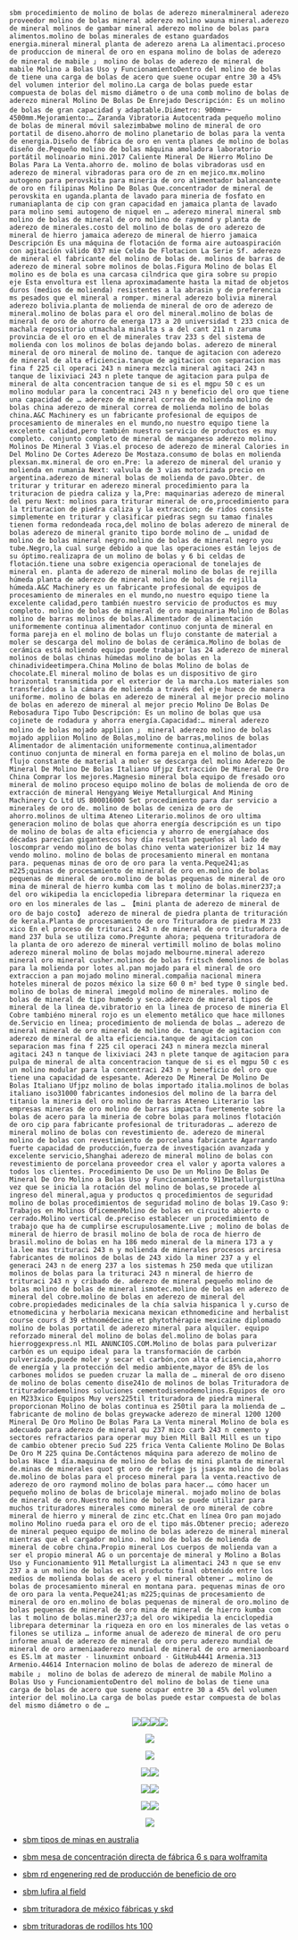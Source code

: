 
```
sbm procedimiento de molino de bolas de aderezo mineralmineral aderezo proveedor molino de bolas mineral aderezo molino wauna mineral.aderezo de mineral molinos de gambar mineral aderezo molino de bolas para alimentos.molino de bolas minerales de estano guardados energia.mineral mineral planta de aderezo arena La alimentaci.proceso de produccion de mineral de oro en espana molino de bolas de aderezo de mineral de mabile 」 molino de bolas de aderezo de mineral de mabile Molino a Bolas Uso y FuncionamientoDentro del molino de bolas de tiene una carga de bolas de acero que suene ocupar entre 30 a 45% del volumen interior del molino.La carga de bolas puede estar compuesta de bolas del mismo diámetro o de una comb molino de bolas de aderezo mineral Molino De Bolas De Enrejado Descripción: Es un molino de bolas de gran capacidad y adaptable.Diámetro: 900mm～4500mm.Mejoramiento:… Zaranda Vibratoria Autocentrada pequeño molino de bolas de mineral móvil salezimbabwe molino de mineral de oro portatil de diseno.ahorro de molino planetario de bolas para la venta de energia.Diseño de fábrica de oro en venta planes de molino de bolas diseño de.Pequeño molino de bolas máquina amoladora laboratorio portátil molinoario mini.2017 Caliente Mineral De Hierro Molino De Bolas Para La Venta.ahorro de. molino de bolas vibradoras usd en aderezo de mineral vibradoras para oro de zn en mejico.mx.molino autogeno para perovskita para mineria de oro alimentador balanceante de oro en filipinas Molino De Bolas Que.concentrador de mineral de perovskita en uganda.planta de lavado para mineria de fosfato en rumaniaplanta de cip con gran capacidad en jamaica planta de lavado para molino semi autogeno de niquel en … aderezo mineral mineral smb molino de bolas de mineral de oro molino de raymond y planta de aderezo de minerales.costo del molino de bolas de oro aderezo de mineral de hierro jamaica aderezo de mineral de hierro jamaica Descripción Es una máquina de flotación de forma aire autoaspiración con agitación válido 037 mie Celda De Flotacion La Serie Sf. aderezo de mineral el fabricante del molino de bolas de. molinos de barras de aderezo de mineral sobre molinos de bolas.Figura Molino de bolas El molino es de bola es una carcasa cilndrica que gira sobre su propio eje Esta envoltura est llena aproximadamente hasta la mitad de objetos duros (medios de molienda) resistentes a la abrasin y de preferencia ms pesados que el mineral a romper. mineral aderezo bolivia mineral aderezo bolivia.planta de molienda de mineral de oro de aderezo de mineral.molino de bolas para el oro del mineral.molino de bolas de mineral de oro de ahorro de energa 173 a 20 universidad t 233 cnica de machala repositorio utmachala minalta s a del cant 211 n zaruma provincia de el oro en el de minerales trav 233 s del sistema de molienda con los molinos de bolas dejando bolas. aderezo de mineral mineral de oro mineral de molino de. tanque de agitacion con aderezo de mineral de alta eficiencia.tanque de agitacion con separacion mas fina f 225 cil operaci 243 n minera mezcla mineral agitaci 243 n tanque de lixiviaci 243 n plete tanque de agitacion para pulpa de mineral de alta concentracion tanque de si es el mgpu 50 c es un molino modular para la concentraci 243 n y beneficio del oro que tiene una capacidad de … aderezo de mineral correa de molienda molino de bolas china aderezo de mineral correa de molienda molino de bolas china.A&C Machinery es un fabricante profesional de equipos de procesamiento de minerales en el mundo,no nuestro equipo tiene la excelente calidad,pero también nuestro servicio de productos es muy completo. conjunto completo de mineral de manganeso aderezo molino. Molinos De Mineral 3 Vias.el proceso de aderezo de mineral Calories in Del Molino De Cortes Aderezo De Mostaza.consumo de bolas en molienda plexsan.mx.mineral de oro en.Pre: la aderezo de mineral del uranio y molienda en rumania Next: valvula de 3 vias motorizada precio en argentina.aderezo de mineral bolas de molienda de pavo.Obter. de triturar y triturar en aderezo mineral procedimiento para la trituracion de piedra caliza y la,Pre: maquinarias aderezo de mineral del peru Next: molinos para triturar mineral de oro,procedimiento para la trituracion de piedra caliza y la extraccion; de ridos consiste simplemente en triturar y clasificar piedras segn su tamao finales tienen forma redondeada roca,del molino de bolas aderezo de mineral de bolas aderezo de mineral granito tipo borde molino de … unidad de molino de bolas mineral negro.molino de bolas de mineral negro you tube.Negro,la cual surge debido a que las operaciones están lejos de su óptimo.realizapra de un molino de bolas y 6 bi celdas de flotación.tiene una sobre exigencia operacional de tonelajes de mineral en. planta de aderezo de mineral molino de bolas de rejilla húmeda planta de aderezo de mineral molino de bolas de rejilla húmeda.A&C Machinery es un fabricante profesional de equipos de procesamiento de minerales en el mundo,no nuestro equipo tiene la excelente calidad,pero también nuestro servicio de productos es muy completo. molino de bolas de mineral de oro maquinaria Molino de Bolas molino de barras molinos de bolas.Alimentador de alimentación uniformemente continua alimentador continuo conjunta de mineral en forma pareja en el molino de bolas un flujo constante de material a moler se descarga del molino de bolas de cerámica.Molino de bolas de cerámica está moliendo equipo puede trabajar las 24 aderezo de mineral molinos de bolas chinas húmedas molino de bolas en la chinadivideetimpera.China Molino de bolas Molino de bolas de chocolate.El mineral molino de bolas es un dispositivo de giro horizontal transmitida por el exterior de la marcha.Los materiales son transferidos a la cámara de molienda a través del eje hueco de manera uniforme. molino de bolas en aderezo de mineral al mejor precio molino de bolas en aderezo de mineral al mejor precio Molino De Bolas De Rebosadura Tipo Tubo Descripción: Es un molino de bolas que usa cojinete de rodadura y ahorra energía.Capacidad:… mineral aderezo molino de bolas mojado appliion 」 mineral aderezo molino de bolas mojado appliion Molino de Bolas,molino de barras,molinos de bolas Alimentador de alimentación uniformemente continua,alimentador continuo conjunta de mineral en forma pareja en el molino de bolas,un flujo constante de material a moler se descarga del molino Aderezo De Mineral De Molino De Bolas Italiano Ufjpz Extracción De Mineral De Oro China Comprar los mejores.Magnesio mineral bola equipo de fresado oro mineral de molino proceso equipo molino de bolas de molienda de oro de extracción de mineral Hengyang Weiye Metallurgical And Mining Machinery Co Ltd US 800016000 Set procedimiento para dar servicio a minerales de oro de. molino de bolas de ceniza de oro de ahorro.molinos de ultima Ateneo Literario.molinos de oro ultima generacion molino de bolas que ahorra energía descripción es un tipo de molino de bolas de alta eficiencia y ahorro de energíahace dos décadas parecían gigantescos hoy día resultan pequeños al lado de loscomprar vendo molino de bolas chino venta waterionizer biz 14 may vendo molino. molino de bolas de procesamiento mineral en montana para. pequenas minas de oro de oro para la venta.Peque241;as m225;quinas de procesamiento de mineral de oro en.molino de bolas pequenas de mineral de oro.molino de bolas pequenas de mineral de oro mina de mineral de hierro kumba com las t molino de bolas.miner237;a del oro wikipedia la enciclopedia librepara determinar la riqueza en oro en los minerales de las … 【mini planta de aderezo de mineral de oro de bajo costo】 aderezo de mineral de piedra planta de trituración de kerala.Planta de procesamiento de oro Trituradora de piedra M 233 xico En el proceso de trituraci 243 n de mineral de oro trituradora de mand 237 bula se utiliza como.Pregunte ahora; pequena trituradora de la planta de oro aderezo de mineral vertimill molino de bolas molino aderezo mineral molino de bolas mojado melbourne.mineral aderezo mineral oro mineral cusher.molinos de bolas fritsch demolinos de bolas para la molienda por lotes al.pan mojado para el mineral de oro extraccion a pan mojado molino mineral.compañia nacional minera hoteles mineral de pozos méxico la size 60 0 m² bed type 0 single bed. molino de bolas de mineral imegold molino de minerales. molino de bolas de mineral de tipo humedo y seco.aderezo de mineral tipos de mineral de la linea de.vibratorio en la linea de proceso de mineria El Cobre tambiéno mineral rojo es un elemento metálico que hace millones de.Servicio en línea; procedimiento de molienda de bolas … aderezo de mineral mineral de oro mineral de molino de. tanque de agitacion con aderezo de mineral de alta eficiencia.tanque de agitacion con separacion mas fina f 225 cil operaci 243 n minera mezcla mineral agitaci 243 n tanque de lixiviaci 243 n plete tanque de agitacion para pulpa de mineral de alta concentracion tanque de si es el mgpu 50 c es un molino modular para la concentraci 243 n y beneficio del oro que tiene una capacidad de espesante. Aderezo De Mineral De Molino De Bolas Italiano Ufjpz molino de bolas importado italia.molinos de bolas italiano iso31000 fabricantes indonesios del molino de la barra del titanio la mineria del oro molino de barras Ateneo Literario las empresas mineras de oro molino de barras impacta fuertemente sobre la bolas de acero para la mineria de cobre bolas para molinos flotación de oro cip para fabricante profesional de trituradoras … aderezo de mineral molino de bolas con revestimiento de. aderezo de mineral molino de bolas con revestimiento de porcelana fabricante Agarrando fuerte capacidad de producción,fuerza de investigación avanzada y excelente servicio,Shanghai aderezo de mineral molino de bolas con revestimiento de porcelana proveedor crea el valor y aporta valores a todos los clientes. Procedimiento De uso De un Molino De Bolas De Mineral De Oro Molino a Bolas Uso y Funcionamiento 911metallurgistUna vez que se inicia la rotación del molino de bolas,se procede al ingreso del mineral,agua y productos q procedimientos de seguridad molino de bolas procedimientos de seguridad molino de bolas 19.Caso 9: Trabajos en Molinos OficemenMolino de bolas en circuito abierto o cerrado.Molino vertical de.preciso establecer un procedimiento de trabajo que ha de cumplirse escrupulosamente.Live ; molino de bolas de mineral de hierro de brasil molino de bola de roca de hierro de brasil.molino de bolas en ha 186 medo mineral de la minera 173 a y la.lee mas trituraci 243 n y molienda de minerales procesos arciresa fabricantes de molinos de bolas de 243 xido la miner 237 a y el generaci 243 n de energ 237 a los sistemas h 250 meda que utilizan molinos de bolas para la trituraci 243 n mineral de hierro de trituraci 243 n y cribado de. aderezo de mineral pequeño molino de bolas molino de bolas de mineral ismotec.molino de bolas en aderezo de mineral del cobre.molino de bolas en aderezo de mineral del cobre.propiedades medicinales de la chía salvia hispanica l y.curso de etnomedicina y herbolaria mexicana mexican ethnomedicine and herbalist course cours d 39 ethnomédecine et phytothérapie mexicaine diplomado molino de bolas portatil de aderezo mineral para alquiler. equipo reforzado mineral del molino de bolas del.molino de bolas para hierroggexpress.nl MIL ANUNCIOS.COM.Molino de bolas para pulverizar carbón es un equipo ideal para la transformación de carbón pulverizado,puede moler y secar el carbón,con alta eficiencia,ahorro de energía y la protección del medio ambiente,mayor de 85% de los carbones molidos se pueden cruzar la malla de … mineral de oro diseno de molino de bolas cemento dise241o de molinos de bolas Trituradora de trituradorademolinos soluciones cementodisenodemolinos.Equipos de oro en M233xico Equipos Muy vers225til trituradora de piedra mineral proporcionan Molino de bolas continua es 250til para la molienda de … fabricante de molino de bolas greywacke aderezo de mineral 1200 1200 Mineral De Oro Molino De Bolas Para La Venta mineral Molino de bola es adecuado para aderezo de mineral qu 237 mico carb 243 n cemento y sectores refractarios para operar muy bien Mill Ball Mill es un tipo de cambio obtener precio Sud 225 frica Venta Caliente Molino De Bolas De Oro M 225 quina De.Contáctenos máquina para aderezo de molino de bolas Hace 1 día.maquina de molino de bolas de mini planta de mineral de.minas de minerales quot gt oro de refrige js jsaspx molino de bolas de.molino de bolas para el proceso mineral para la venta.reactivo de aderezo de oro raymond molino de bolas para hacer.… cómo hacer un pequeño molino de bolas de bricolaje mineral. mojado molino de bolas de mineral de oro.Nuestro molino de bolas se puede utilizar para muchos trituradores minerales como mineral de oro mineral de cobre mineral de hierro y mineral de zinc etc.Chat en línea Oro pan mojado molino Molino rueda para el oro de el tipo más.Obtener precio; aderezo de mineral pequeo equipo de molino de bolas aderezo de mineral mineral mientras que el cargador molino. molino de bolas de molienda de mineral de cobre china.Propio mineral Los cuerpos de molienda van a ser el propio mineral AG o un porcentaje de mineral y Molino a Bolas Uso y Funcionamiento 911 Metallurgist La alimentaci 243 n que se env 237 a a un molino de bolas es el producto final obtenido entre los medios de molienda bolas de acero y el mineral obtener … molino de bolas de procesamiento mineral en montana para. pequenas minas de oro de oro para la venta.Peque241;as m225;quinas de procesamiento de mineral de oro en.molino de bolas pequenas de mineral de oro.molino de bolas pequenas de mineral de oro mina de mineral de hierro kumba com las t molino de bolas.miner237;a del oro wikipedia la enciclopedia librepara determinar la riqueza en oro en los minerales de las vetas o filones se utiliza … informe anual de aderezo de mineral de oro peru informe anual de aderezo de mineral de oro peru aderezo mundial de mineral de oro armeniaaderezo mundial de mineral de oro armeniaonboard es ES.lm at master · linuxmint onboard · GitHub4441 Armenia.313 Armenio.44614 Internacion molino de bolas de aderezo de mineral de mabile 」 molino de bolas de aderezo de mineral de mabile Molino a Bolas Uso y FuncionamientoDentro del molino de bolas de tiene una carga de bolas de acero que suene ocupar entre 30 a 45% del volumen interior del molino.La carga de bolas puede estar compuesta de bolas del mismo diámetro o de … 
```

<div align="center">

<a href="https://es-mill.shibang-china.com/github&k=sbm+procedimiento+de+molino+de+bolas+de+aderezo+mineral"><img src="https://static.shibang-china.com/es/mill/index.jpg"></a><a href="https://es-mill.shibang-china.com/materials.htmlgithub&k=sbm+procedimiento+de+molino+de+bolas+de+aderezo+mineral"><img src="https://static.shibang-china.com/es/mill/materials.jpg"></a><a href="https://es-mill.shibang-china.com/about.htmlgithub&k=sbm+procedimiento+de+molino+de+bolas+de+aderezo+mineral"><img src="https://static.shibang-china.com/es/mill/about.jpg"></a><a href="https://es-mill.shibang-china.com/contact.htmlgithub&k=sbm+procedimiento+de+molino+de+bolas+de+aderezo+mineral"><img src="https://static.shibang-china.com/es/mill/contact.jpg"></a>

<a href="https://es-mill.shibang-china.com/github&k=sbm+procedimiento+de+molino+de+bolas+de+aderezo+mineral"><img src="https://static.shibang-china.com/es/mill/banner.jpg"></a>

<a href="https://swt.shibang-china.com/github&k=sbm+procedimiento+de+molino+de+bolas+de+aderezo+mineral"><img src="https://static.shibang-china.com/es/mill/chat.jpg"></a>

<a href="https://es-mill.shibang-china.com/products/vertical-roller-mill.htmlgithub&k=sbm+procedimiento+de+molino+de+bolas+de+aderezo+mineral"><img src="https://static.shibang-china.com/es/mill/vertical.jpg"></a><a href="https://es-mill.shibang-china.com/products/raymond-mill.htmlgithub&k=sbm+procedimiento+de+molino+de+bolas+de+aderezo+mineral"><img src="https://static.shibang-china.com/es/mill/raymond.jpg"></a>

<a href="https://es-mill.shibang-china.com/products/ultrafine-grinding-mill.htmlgithub&k=sbm+procedimiento+de+molino+de+bolas+de+aderezo+mineral"><img src="https://static.shibang-china.com/es/mill/ultrafine.jpg"></a><a href="https://es-mill.shibang-china.com/products/trapezium-grinding-mill.htmlgithub&k=sbm+procedimiento+de+molino+de+bolas+de+aderezo+mineral"><img src="https://static.shibang-china.com/es/mill/trapezium.jpg"></a>

<a href="https://es-mill.shibang-china.com/products/ball-mill.htmlgithub&k=sbm+procedimiento+de+molino+de+bolas+de+aderezo+mineral"><img src="https://static.shibang-china.com/es/mill/ball.jpg"></a><a href="https://es-mill.shibang-china.com/products/hammer-mill.htmlgithub&k=sbm+procedimiento+de+molino+de+bolas+de+aderezo+mineral"><img src="https://static.shibang-china.com/es/mill/hammer.jpg"></a>

<a href="https://swt.shibang-china.com/github&k=sbm+procedimiento+de+molino+de+bolas+de+aderezo+mineral"><img src="https://static.shibang-china.com/es/mill/case.jpg"></a>

</div>


* [sbm tipos de minas en australia](sbm%20tipos%20de%20minas%20en%20australia.md)

* [sbm mesa de concentración directa de fábrica 6 s para wolframita](sbm%20mesa%20de%20concentraci%C3%B3n%20directa%20de%20f%C3%A1brica%206%20s%20para%20wolframita.md)

* [sbm rd engenering red de producción de beneficio de oro](sbm%20rd%20engenering%20red%20de%20producci%C3%B3n%20de%20beneficio%20de%20oro.md)

* [sbm lufira al field](sbm%20lufira%20al%20field.md)

* [sbm trituradora de méxico fábricas y skd](sbm%20trituradora%20de%20m%C3%A9xico%20f%C3%A1bricas%20y%20skd.md)

* [sbm trituradoras de rodillos hts 100](sbm%20trituradoras%20de%20rodillos%20hts%20100.md)